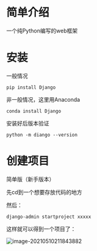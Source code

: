 # 简单介绍

一个纯Python编写的web框架

# 安装

一般情况

```
pip install Django
```

非一般情况，这里用Anaconda

```
conda install Django
```

安装好后版本验证

```
python -m diango --version
```

# 创建项目

简单版（新手版本）

先cd到一个想要存放代码的地方

然后：

```
django-admin startproject xxxxx
```

这样就可以得到一个项目了：

![image-20210510211843882](E:\images\image-20210510211843882.png)